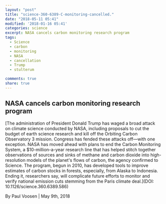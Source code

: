```yaml
---
layout: "post"
title: "science-360-6389-C-monitoring-cancelled."
date: "2018-05-11 05:41"
modified: '2018-01-16 05:41'
categories: science
excerpt: NASA cancels carbon monitoring research program
tags:
  - Science
  - carbon
  - monitoring
  - NASA
  - cancellation
  - Trump
  - stulterum

comments: true
share: true
---
```


## NASA cancels carbon monitoring research program

[The administration of President Donald Trump has waged a broad attack on climate science conducted by NASA, including proposals to cut the budget of earth science research and kill off the Orbiting Carbon Observatory 3 mission. Congress has fended these attacks off—with one exception. NASA has moved ahead with plans to end the Carbon Monitoring System, a $10-million-a-year research line that has helped stitch together observations of sources and sinks of methane and carbon dioxide into high-resolution models of the planet's flows of carbon, the agency confirmed to Science. The program, begun in 2010, has developed tools to improve estimates of carbon stocks in forests, especially, from Alaska to Indonesia. Ending it, researchers say, will complicate future efforts to monitor and verify national emission cuts stemming from the Paris climate deal.](DOI: 10.1126/science.360.6389.586)

By Paul Voosen | May 9th, 2018
